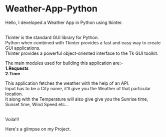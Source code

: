# Weather-App-Python<br>

Hello, I developed a Weather App in Python using tkinter.<br>
<br>

Tkinter is the standard GUI library for Python.<br> Python when combined with Tkinter provides a fast and easy way to create GUI applications.<br> Tkinter provides a powerful object-oriented interface to the Tk GUI toolkit.<br>

The main modules used for building this application are:-<br>**1.Requests<br>2.Time**<br>


This application fetches the weather with the help of an API.<br>
Input has to be a City name, it'll give you the Weather of that particular location.<br>
It along with the Temperature will also give give you the Sunrise time, Sunset time, Wind Speed etc...<br>
<br>


Voila!!!



Here's a glimpse on my Project.<br>




